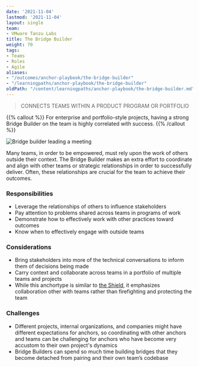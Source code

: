 ```yaml
---
date: '2021-11-04'
lastmod: '2021-11-04'
layout: single
team:
- VMware Tanzu Labs
title: The Bridge Builder
weight: 70
tags:
- Teams
- Roles
- Agile
aliases:
- "/outcomes/anchor-playbook/the-bridge-builder"
- "/learningpaths/anchor-playbook/the-bridge-builder"
oldPath: "/content/learningpaths/anchor-playbook/the-bridge-builder.md"
---
```

> CONNECTS TEAMS WITHIN A PRODUCT PROGRAM OR PORTFOLIO

{{% callout %}}
For enterprise and portfolio-style projects, having a strong Bridge Builder on the team is highly correlated with success.
{{% /callout %}}

![Bridge builder leading a meeting](/learningpaths/anchor-playbook/images/home1.jpg)

Many teams, in order to be empowered, must rely upon the work of others outside their context. The Bridge Builder makes an extra effort to coordinate and align with other teams or strategic relationships in order to successfully deliver. Often, these relationships are crucial for the team to achieve their outcomes.

### Responsibilities
- Leverage the relationships of others to influence stakeholders
- Pay attention to problems shared across teams in programs of work
- Demonstrate how to effectively work with other practices toward outcomes
- Know when to effectively engage with outside teams

### Considerations
- Bring stakeholders into more of the technical conversations to inform them of decisions being made
- Carry context and collaborate across teams in a portfolio of multiple teams and projects
- While this anchortype is similar to [the Shield](/learningpaths/anchor-playbook/the-shield), it emphasizes collaboration other with teams rather than firefighting and protecting the team

### Challenges
- Different projects, internal organizations, and companies might have different expectations for anchors, so coordinating with other anchors and teams can be challenging for anchors who have become very accustom to their own project's dynamics 
- Bridge Builders can spend so much time building bridges that they become detached from pairing and their own team’s codebase